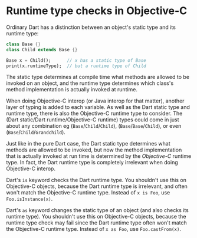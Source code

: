 # Runtime type checks in Objective-C

Ordinary Dart has a distinction between an object's static type and its
runtime type:

```dart
class Base {}
class Child extends Base {}

Base x = Child();      // x has a static type of Base
print(x.runtimeType);  // but a runtime type of Child
```

The static type determines at compile time what methods are
allowed to be invoked on an object, and the runtime type determines
which class's method implementation is actually invoked at runtime.

When doing Objective-C interop (or Java interop for that matter),
another layer of typing is added to each variable. As well as the
Dart static type and runtime type, there is also the Objective-C
runtime type to consider. The (Dart static/Dart runtime/Objective-C runtime)
types could come in just about any combination eg (`Base`/`Child`/`Child`),
(`Base`/`Base`/`Child`), or even (`Base`/`Child`/`Grandchild`).

Just like in the pure Dart case, the Dart static type determines
what methods are allowed to be invoked, but now the method
implementation that is actually invoked at run time is determined
by the *Objective-C* runtime type. In fact, the Dart runtime type is
completely irrelevant when doing Objective-C interop.

Dart's `is` keyword checks the Dart runtime type. You shouldn't use
this on Objective-C objects, because the Dart runtime type is irrelevant, and
often won't match the Objective-C runtime type. Instead of `x is Foo`,
use `Foo.isInstance(x)`.

Dart's `as` keyword changes the static type of an object (and also
checks its runtime type). You shouldn't use this on Objective-C objects,
because the runtime type check may fail since the Dart runtime
type often won't match the Objective-C runtime type. Instead of `x as Foo`,
use `Foo.castFrom(x)`.
